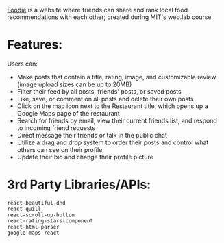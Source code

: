 [Foodie](https://discoverfoodie.herokuapp.com/) is a website where friends can share and rank local food recommendations with each other; created during MIT's web.lab course

# Features:
Users can:
- Make posts that contain a title, rating, image, and customizable review (image upload sizes can be up to 20MB)
- Filter their feed by all posts, friends' posts, or saved posts
- Like, save, or comment on all posts and delete their own posts
- Click on the map icon next to the Restaurant title, which opens up a Google Maps page of the restaurant
- Search for friends by email, view their current friends list, and respond to incoming friend requests 
- Direct message their friends or talk in the public chat
- Utilize a drag and drop system to order their posts and control what others can see on their profile
- Update their bio and change their profile picture

# 3rd Party Libraries/APIs:

    react-beautiful-dnd
    react-quill
    react-scroll-up-button
    react-rating-stars-component
    react-html-parser
    google-maps-react
